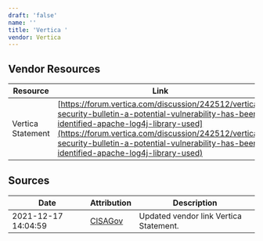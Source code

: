 ```yaml
---
draft: 'false'
name: ''
title: 'Vertica '
vendor: Vertica
---
```


## Vendor Resources
| Resource | Link |
| --- | --- |
| Vertica Statement | [https://forum.vertica.com/discussion/242512/vertica-security-bulletin-a-potential-vulnerability-has-been-identified-apache-log4j-library-used](https://forum.vertica.com/discussion/242512/vertica-security-bulletin-a-potential-vulnerability-has-been-identified-apache-log4j-library-used) |



## Sources
| Date | Attribution | Description |
| --- | --- | --- |
| 2021-12-17 14:04:59 | [CISAGov](https://raw.githubusercontent.com/cisagov/log4j-affected-db/develop/README.md) | Updated vendor link Vertica Statement.  |
